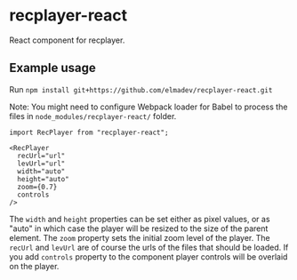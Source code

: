 # recplayer-react

React component for recplayer.

## Example usage

Run
`npm install git+https://github.com/elmadev/recplayer-react.git`

Note: You might need to configure Webpack loader for Babel to process the files in `node_modules/recplayer-react/` folder.

```
import RecPlayer from "recplayer-react";

<RecPlayer
  recUrl="url"
  levUrl="url"
  width="auto"
  height="auto"
  zoom={0.7}
  controls
/>
```

The `width` and `height` properties can be set either as pixel values, or as "auto" in which case the player will be resized to the size of the parent element. The `zoom` property sets the initial zoom level of the player. The `recUrl` and `levUrl` are of course the urls of the files that should be loaded. If you add `controls` property to the component player controls will be overlaid on the player.
